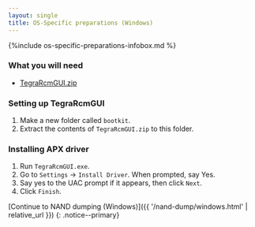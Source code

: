 ```yaml
---
layout: single
title: OS-Specific preparations (Windows)
---
```


{%include os-specific-preparations-infobox.md %}

### What you will need

- [TegraRcmGUI.zip](https://switchgui.de/assets/TegraRcmGUI.zip)

### Setting up TegraRcmGUI

1. Make a new folder called `bootkit`.
2. Extract the contents of `TegraRcmGUI.zip` to this folder.

### Installing APX driver

1. Run `TegraRcmGUI.exe`.
2. Go to `Settings` -> `Install Driver`. When prompted, say Yes.
3. Say yes to the UAC prompt if it appears, then click `Next`.
4. Click `Finish`.

[Continue to NAND dumping (Windows)]({{ '/nand-dump/windows.html' | relative_url }})
{: .notice--primary}